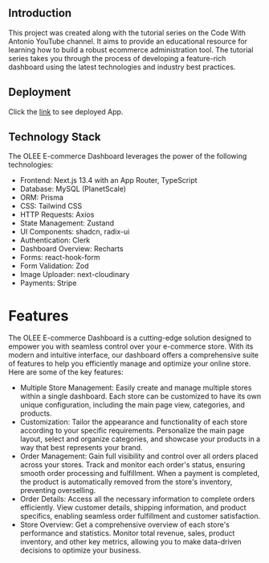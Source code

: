 ## Introduction

This project was created along with the tutorial series on the Code With Antonio YouTube channel. It aims to provide an educational resource for learning how to build a robust ecommerce administration tool. The tutorial series takes you through the process of developing a feature-rich dashboard using the latest technologies and industry best practices.

## Deployment

Click the [link](https://store-admin-olee.vercel.app/) to see deployed App.

## Technology Stack

The OLEE E-commerce Dashboard leverages the power of the following technologies:

- Frontend: Next.js 13.4 with an App Router, TypeScript
- Database: MySQL (PlanetScale)
- ORM: Prisma
- CSS: Tailwind CSS
- HTTP Requests: Axios
- State Management: Zustand
- UI Components: shadcn, radix-ui
- Authentication: Clerk
- Dashboard Overview: Recharts
- Forms: react-hook-form
- Form Validation: Zod
- Image Uploader: next-cloudinary
- Payments: Stripe

# Features

The OLEE E-commerce Dashboard is a cutting-edge solution designed to empower you with seamless control over your e-commerce store. With its modern and intuitive interface, our dashboard offers a comprehensive suite of features to help you efficiently manage and optimize your online store. Here are some of the key features:

- Multiple Store Management: Easily create and manage multiple stores within a single dashboard. Each store can be customized to have its own unique configuration, including the main page view, categories, and products.
- Customization: Tailor the appearance and functionality of each store according to your specific requirements. Personalize the main page layout, select and organize categories, and showcase your products in a way that best represents your brand.
- Order Management: Gain full visibility and control over all orders placed across your stores. Track and monitor each order's status, ensuring smooth order processing and fulfillment. When a payment is completed, the product is automatically removed from the store's inventory, preventing overselling.
- Order Details: Access all the necessary information to complete orders efficiently. View customer details, shipping information, and product specifics, enabling seamless order fulfillment and customer satisfaction.
- Store Overview: Get a comprehensive overview of each store's performance and statistics. Monitor total revenue, sales, product inventory, and other key metrics, allowing you to make data-driven decisions to optimize your business.
